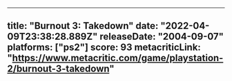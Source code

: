 
---
title: "Burnout 3: Takedown"
date: "2022-04-09T23:38:28.889Z"
releaseDate: "2004-09-07"
platforms: ["ps2"]
score: 93
metacriticLink: "https://www.metacritic.com/game/playstation-2/burnout-3-takedown"
---

